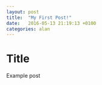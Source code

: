```yaml
---
layout: post
title:  "My First Post!"
date:   2016-05-13 21:19:13 +0100
categories: alan
---
```

Title
===

Example post
